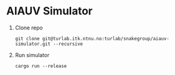 # AIAUV Simulator

1. Clone repo

    ```
    git clone git@turlab.itk.ntnu.no:turlab/snakegroup/aiauv-simulator.git --recursive
    ```

2. Run simulator

    ```
    cargo run --release
    ```